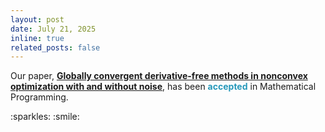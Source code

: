 ```yaml
---
layout: post
date: July 21, 2025
inline: true
related_posts: false
---
```

<p>
  Our paper, <strong><a href="https://link.springer.com/article/10.1007/s10107-025-02255-8" target="_blank">Globally convergent derivative-free methods in nonconvex optimization with and without noise</a></strong>, has been <strong><span style="color: #2698ba;">accepted</span></strong> in Mathematical Programming.
</p> :sparkles: :smile:

